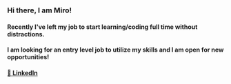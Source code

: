### Hi there, I am Miro!
#### Recently I've left my job to start learning/coding full time without distractions. 
#### I am looking for an entry level job to utilize my skills and I am open for new opportunities!

####  [💼 LinkedIn](https://www.linkedin.com/in/miroslav-ilyovski-2ab573150)

[](https://komarev.com/ghpvc/?username=milyo001)
